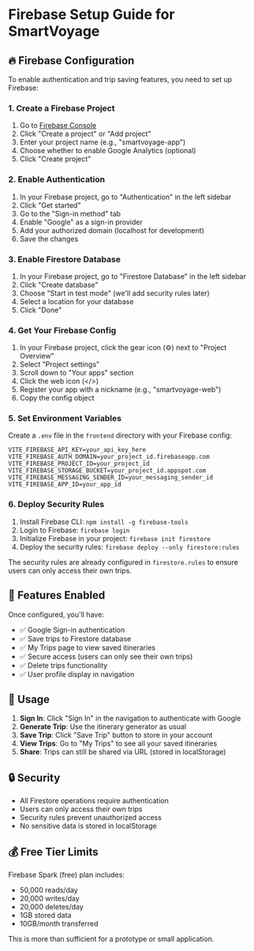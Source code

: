 # Firebase Setup Guide for SmartVoyage

## 🔥 Firebase Configuration

To enable authentication and trip saving features, you need to set up Firebase:

### 1. Create a Firebase Project

1. Go to [Firebase Console](https://console.firebase.google.com/)
2. Click "Create a project" or "Add project"
3. Enter your project name (e.g., "smartvoyage-app")
4. Choose whether to enable Google Analytics (optional)
5. Click "Create project"

### 2. Enable Authentication

1. In your Firebase project, go to "Authentication" in the left sidebar
2. Click "Get started"
3. Go to the "Sign-in method" tab
4. Enable "Google" as a sign-in provider
5. Add your authorized domain (localhost for development)
6. Save the changes

### 3. Enable Firestore Database

1. In your Firebase project, go to "Firestore Database" in the left sidebar
2. Click "Create database"
3. Choose "Start in test mode" (we'll add security rules later)
4. Select a location for your database
5. Click "Done"

### 4. Get Your Firebase Config

1. In your Firebase project, click the gear icon (⚙️) next to "Project Overview"
2. Select "Project settings"
3. Scroll down to "Your apps" section
4. Click the web icon (</>)
5. Register your app with a nickname (e.g., "smartvoyage-web")
6. Copy the config object

### 5. Set Environment Variables

Create a `.env` file in the `frontend` directory with your Firebase config:

```env
VITE_FIREBASE_API_KEY=your_api_key_here
VITE_FIREBASE_AUTH_DOMAIN=your_project_id.firebaseapp.com
VITE_FIREBASE_PROJECT_ID=your_project_id
VITE_FIREBASE_STORAGE_BUCKET=your_project_id.appspot.com
VITE_FIREBASE_MESSAGING_SENDER_ID=your_messaging_sender_id
VITE_FIREBASE_APP_ID=your_app_id
```

### 6. Deploy Security Rules

1. Install Firebase CLI: `npm install -g firebase-tools`
2. Login to Firebase: `firebase login`
3. Initialize Firebase in your project: `firebase init firestore`
4. Deploy the security rules: `firebase deploy --only firestore:rules`

The security rules are already configured in `firestore.rules` to ensure users can only access their own trips.

## 🚀 Features Enabled

Once configured, you'll have:

- ✅ Google Sign-in authentication
- ✅ Save trips to Firestore database
- ✅ My Trips page to view saved itineraries
- ✅ Secure access (users can only see their own trips)
- ✅ Delete trips functionality
- ✅ User profile display in navigation

## 📱 Usage

1. **Sign In**: Click "Sign In" in the navigation to authenticate with Google
2. **Generate Trip**: Use the itinerary generator as usual
3. **Save Trip**: Click "Save Trip" button to store in your account
4. **View Trips**: Go to "My Trips" to see all your saved itineraries
5. **Share**: Trips can still be shared via URL (stored in localStorage)

## 🔒 Security

- All Firestore operations require authentication
- Users can only access their own trips
- Security rules prevent unauthorized access
- No sensitive data is stored in localStorage

## 💰 Free Tier Limits

Firebase Spark (free) plan includes:
- 50,000 reads/day
- 20,000 writes/day
- 20,000 deletes/day
- 1GB stored data
- 10GB/month transferred

This is more than sufficient for a prototype or small application. 